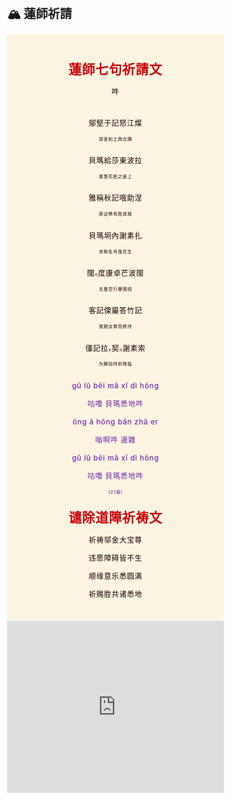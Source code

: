 # 🏔️ 蓮師祈請
<style>
.vp-doc p {
    margin: 0;
}

.mantra-box {
  margin: 2px 0 !important;
  text-align: center;
  background-color: #FBF4E1;
  padding: 10px;
  border-radius: 5px;
  font-size: 1.2em;
  line-height: 1.5;
  font-weight: 500;
  color: #140000;
  /* font-family: KaiTi, "楷体", "楷体_GB2312", STKaiti, "华文楷体", serif; */
  letter-spacing: 0.06em;
  padding: 1.8em;
}

.mantra-title {
 text-align: center;
 font-size: 1.8em;
 font-weight: 1000;
 color: #C40007;
 margin-top: 30px;
 margin-bottom: 10px;
}

.mantra-space {
 height: 0.8em;
}

.mantra-times {
 color: #513027;
 font-size: 0.8em;
 margin-top: -0.2em;
 margin-bottom: 0.8em;
}

.mantra-important {
 color: #6F2AA9;
}

.mantra-weak-voice {
  font-size: 0.4em;
  display: inline;
}

.small-font {
  font-size: 0.6em
}
</style>



<div class="mantra-box">

<div class="mantra-title">
蓮師七句祈請文
</div>

吽

<div class="mantra-space">
</div>

鄔堅于記怒江燦       

<div class="small-font">
邬金刹土西北隅
</div>

<div class="mantra-space">
</div>

貝瑪給莎東波拉  

<div class="small-font">
莲茎花胚之座上
</div>

<div class="mantra-space">
</div>

雅稱秋記哦助涅       

<div class="small-font">
获证稀有胜成就
</div>

<div class="mantra-space">
</div>

貝瑪坰內謝素扎       

<div class="small-font">
世称名号莲花生
</div>

<div class="mantra-space">
</div>

闊<span class="mantra-weak-voice">兒</span>度康卓芒波闊       

<div class="small-font">
无量空行眷围绕
</div>

<div class="mantra-space">
</div>

客記傑屬答竹記       

<div class="small-font">
我随汝尊而修持
</div>

<div class="mantra-space">
</div>

僅記拉<span class="mantra-weak-voice">木</span>契<span class="mantra-weak-voice">兒</span>謝素索       

<div class="small-font">
为赐加持祈降临
</div>

<div class="mantra-space">
</div>

<div style="color: #6F2AA9; margin-top: 2px;">

gǔ lǔ bēi mǎ xī dì hōng

咕嚕 貝瑪悉地吽


ōng ā hōng bān zhā er  

嗡啊吽 邊雜 

gǔ lǔ bēi mǎ xī dì hōng

咕嚕  貝瑪悉地吽


<div class="mantra-times" style="color: #6F2AA9; font-size: 0.6em; margin-top:2px;">
(21遍)
</div>

</div>

<div class="mantra-title">
谴除道障祈祷文
</div>

祈祷邬金大宝尊

违愿障碍皆不生

顺缘意乐悉圆满

祈赐胜共诸悉地

</div>


<iframe width="100%" height="400" src="https://www.youtube.com/embed/tzzbpoql9ZU?si=qpz2sf4gIRVFjjPK" title="YouTube video player" frameborder="0" allow="accelerometer; autoplay; clipboard-write; encrypted-media; gyroscope; picture-in-picture; web-share" referrerpolicy="strict-origin-when-cross-origin" allowfullscreen></iframe>